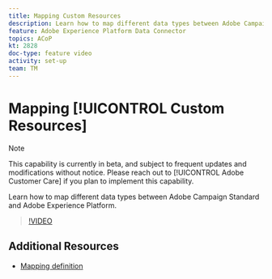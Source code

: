 ```yaml
---
title: Mapping Custom Resources 
description: Learn how to map different data types between Adobe Campaign Standard (ACS) and Adobe Experience Platform (AEP)
feature: Adobe Experience Platform Data Connector
topics: ACoP
kt: 2828
doc-type: feature video
activity: set-up
team: TM
---
```


# Mapping [!UICONTROL Custom Resources]

>[!NOTE]
>
>This capability is currently in beta, and subject to frequent updates and modifications without notice.
>Please reach out to [!UICONTROL Adobe Customer Care] if you plan to implement this capability.

Learn how to map different data types between Adobe Campaign Standard and Adobe Experience Platform.

>[!VIDEO](https://video.tv.adobe.com/v/27231?quality=12)

## Additional Resources

* [Mapping definition](https://docs.adobe.com/content/help/en/campaign-standard/using/administrating/mapping-campaign-and-aep-data/aep-mapping-definition.html)
  
